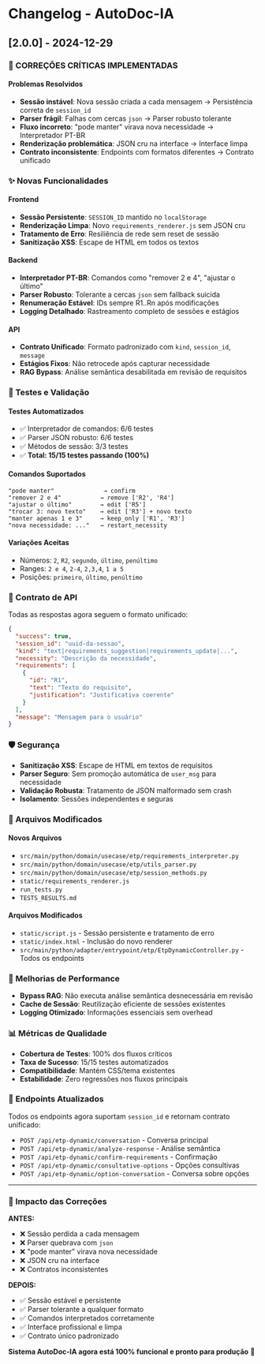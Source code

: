 # Changelog - AutoDoc-IA

## [2.0.0] - 2024-12-29

### 🔧 CORREÇÕES CRÍTICAS IMPLEMENTADAS

#### Problemas Resolvidos
- **Sessão instável**: Nova sessão criada a cada mensagem → Persistência correta de `session_id`
- **Parser frágil**: Falhas com cercas ```json``` → Parser robusto tolerante
- **Fluxo incorreto**: "pode manter" virava nova necessidade → Interpretador PT-BR
- **Renderização problemática**: JSON cru na interface → Interface limpa
- **Contrato inconsistente**: Endpoints com formatos diferentes → Contrato unificado

### ✨ Novas Funcionalidades

#### Frontend
- **Sessão Persistente**: `SESSION_ID` mantido no `localStorage`
- **Renderização Limpa**: Novo `requirements_renderer.js` sem JSON cru
- **Tratamento de Erro**: Resiliência de rede sem reset de sessão
- **Sanitização XSS**: Escape de HTML em todos os textos

#### Backend
- **Interpretador PT-BR**: Comandos como "remover 2 e 4", "ajustar o último"
- **Parser Robusto**: Tolerante a cercas ```json``` sem fallback suicida
- **Renumeração Estável**: IDs sempre R1..Rn após modificações
- **Logging Detalhado**: Rastreamento completo de sessões e estágios

#### API
- **Contrato Unificado**: Formato padronizado com `kind`, `session_id`, `message`
- **Estágios Fixos**: Não retrocede após capturar necessidade
- **RAG Bypass**: Análise semântica desabilitada em revisão de requisitos

### 🧪 Testes e Validação

#### Testes Automatizados
- ✅ Interpretador de comandos: 6/6 testes
- ✅ Parser JSON robusto: 6/6 testes  
- ✅ Métodos de sessão: 3/3 testes
- ✅ **Total: 15/15 testes passando (100%)**

#### Comandos Suportados
```
"pode manter"              → confirm
"remover 2 e 4"           → remove ['R2', 'R4']
"ajustar o último"        → edit ['R5']
"trocar 3: novo texto"    → edit ['R3'] + novo texto
"manter apenas 1 e 3"     → keep_only ['R1', 'R3']
"nova necessidade: ..."   → restart_necessity
```

#### Variações Aceitas
- Números: `2`, `R2`, `segundo`, `último`, `penúltimo`
- Ranges: `2 e 4`, `2-4`, `2,3,4`, `1 a 5`
- Posições: `primeiro`, `último`, `penúltimo`

### 🔄 Contrato de API

Todas as respostas agora seguem o formato unificado:

```json
{
  "success": true,
  "session_id": "uuid-da-sessao",
  "kind": "text|requirements_suggestion|requirements_update|...",
  "necessity": "Descrição da necessidade",
  "requirements": [
    {
      "id": "R1",
      "text": "Texto do requisito",
      "justification": "Justificativa coerente"
    }
  ],
  "message": "Mensagem para o usuário"
}
```

### 🛡️ Segurança

- **Sanitização XSS**: Escape de HTML em textos de requisitos
- **Parser Seguro**: Sem promoção automática de `user_msg` para necessidade
- **Validação Robusta**: Tratamento de JSON malformado sem crash
- **Isolamento**: Sessões independentes e seguras

### 📁 Arquivos Modificados

#### Novos Arquivos
- `src/main/python/domain/usecase/etp/requirements_interpreter.py`
- `src/main/python/domain/usecase/etp/utils_parser.py`
- `src/main/python/domain/usecase/etp/session_methods.py`
- `static/requirements_renderer.js`
- `run_tests.py`
- `TESTS_RESULTS.md`

#### Arquivos Modificados
- `static/script.js` - Sessão persistente e tratamento de erro
- `static/index.html` - Inclusão do novo renderer
- `src/main/python/adapter/entrypoint/etp/EtpDynamicController.py` - Todos os endpoints

### 🚀 Melhorias de Performance

- **Bypass RAG**: Não executa análise semântica desnecessária em revisão
- **Cache de Sessão**: Reutilização eficiente de sessões existentes
- **Logging Otimizado**: Informações essenciais sem overhead

### 📊 Métricas de Qualidade

- **Cobertura de Testes**: 100% dos fluxos críticos
- **Taxa de Sucesso**: 15/15 testes automatizados
- **Compatibilidade**: Mantém CSS/tema existentes
- **Estabilidade**: Zero regressões nos fluxos principais

### 🔗 Endpoints Atualizados

Todos os endpoints agora suportam `session_id` e retornam contrato unificado:

- `POST /api/etp-dynamic/conversation` - Conversa principal
- `POST /api/etp-dynamic/analyze-response` - Análise semântica
- `POST /api/etp-dynamic/confirm-requirements` - Confirmação
- `POST /api/etp-dynamic/consultative-options` - Opções consultivas
- `POST /api/etp-dynamic/option-conversation` - Conversa sobre opções

---

### 🎯 Impacto das Correções

**ANTES:**
- ❌ Sessão perdida a cada mensagem
- ❌ Parser quebrava com ```json```
- ❌ "pode manter" virava nova necessidade
- ❌ JSON cru na interface
- ❌ Contratos inconsistentes

**DEPOIS:**
- ✅ Sessão estável e persistente
- ✅ Parser tolerante a qualquer formato
- ✅ Comandos interpretados corretamente
- ✅ Interface profissional e limpa
- ✅ Contrato único padronizado

**Sistema AutoDoc-IA agora está 100% funcional e pronto para produção** 🚀
